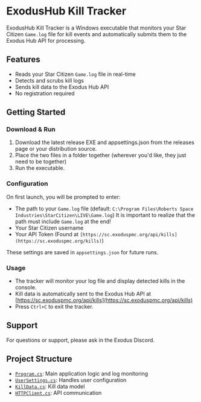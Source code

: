 # ExodusHub Kill Tracker

ExodusHub Kill Tracker is a Windows executable that monitors your Star Citizen `Game.log` file for kill events and automatically submits them to the Exodus Hub API for processing.

## Features

- Reads your Star Citizen `Game.log` file in real-time
- Detects and scrubs kill logs
- Sends kill data to the Exodus Hub API
- No registration required

## Getting Started

### Download & Run

1. Download the latest release EXE and appsettings.json from the releases page or your distribution source.
2. Place the two files in a folder together (wherever you'd like, they just need to be together)
3. Run the executable.

### Configuration

On first launch, you will be prompted to enter:
- The path to your `Game.log` file (default: `C:\Program Files\Roberts Space Industries\StarCitizen\LIVE\Game.log`) It is important to realize that the path must include `Game.log` at the end!
- Your Star Citizen username
- Your API Token (Found at `[https://sc.exoduspmc.org/api/kills](https://sc.exoduspmc.org/kills)`)

These settings are saved in `appsettings.json` for future runs.

### Usage

- The tracker will monitor your log file and display detected kills in the console.
- Kill data is automatically sent to the Exodus Hub API at [https://sc.exoduspmc.org/api/kills](https://sc.exoduspmc.org/api/kills)
- Press `Ctrl+C` to exit the tracker.

## Support

For questions or support, please ask in the Exodus Discord.

## Project Structure

- [`Program.cs`](Program.cs): Main application logic and log monitoring
- [`UserSettings.cs`](UserSettings.cs): Handles user configuration
- [`KillData.cs`](KillData.cs): Kill data model
- [`HTTPClient.cs`](HTTPClient.cs): API communication
